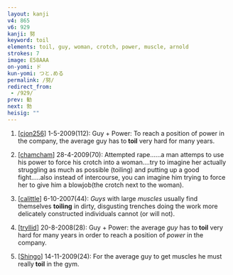 ```yaml
---
layout: kanji
v4: 865
v6: 929
kanji: 努
keyword: toil
elements: toil, guy, woman, crotch, power, muscle, arnold
strokes: 7
image: E58AAA
on-yomi: ド
kun-yomi: つと.める
permalink: /努/
redirect_from:
 - /929/
prev: 勧
next: 勃
heisig: ""
---
```


1) [<a href="http://kanji.koohii.com/profile/cjon256">cjon256</a>] 1-5-2009(112): Guy + Power: To reach a position of power in the company, the average guy has to<strong> toil</strong> very hard for many years.

2) [<a href="http://kanji.koohii.com/profile/chamcham">chamcham</a>] 28-4-2009(70): Attempted rape......a man attemps to use his power to force his crotch into a woman....try to imagine her actually struggling as much as possible (toiling) and putting up a good fight.....also instead of intercourse, you can imagine him trying to force her to give him a blowjob(the crotch next to the woman).

3) [<a href="http://kanji.koohii.com/profile/calittle">calittle</a>] 6-10-2007(44): <em>Guys</em> with large <em>muscles</em> usually find themselves <strong>toiling</strong> in dirty, disgusting trenches doing the work more delicately constructed individuals cannot (or will not).

4) [<a href="http://kanji.koohii.com/profile/tryllid">tryllid</a>] 20-8-2008(28): Guy + Power: the average <em>guy</em> has to<strong> toil</strong> very hard for many years in order to reach a position of <em>power</em> in the company.

5) [<a href="http://kanji.koohii.com/profile/Shingo">Shingo</a>] 14-11-2009(24): For the average guy to get muscles he must really<strong> toil</strong> in the gym.

